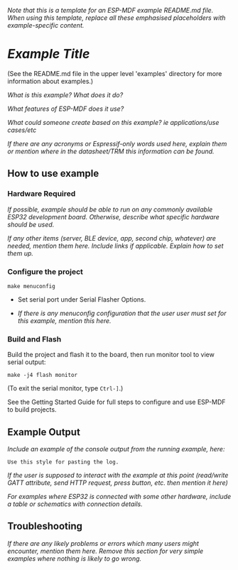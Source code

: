 _Note that this is a template for an ESP-MDF example README.md file. When using this template, replace all these emphasised placeholders with example-specific content._

# _Example Title_

(See the README.md file in the upper level 'examples' directory for more information about examples.)

_What is this example? What does it do?_

_What features of ESP-MDF does it use?_

_What could someone create based on this example? ie applications/use cases/etc_

_If there are any acronyms or Espressif-only words used here, explain them or mention where in the datasheet/TRM this information can be found._

## How to use example

### Hardware Required

_If possible, example should be able to run on any commonly available ESP32 development board. Otherwise, describe what specific hardware should be used._

_If any other items (server, BLE device, app, second chip, whatever) are needed, mention them here. Include links if applicable. Explain how to set them up._

### Configure the project

```
make menuconfig
```

* Set serial port under Serial Flasher Options.

* _If there is any menuconfig configuration that the user user must set for this example, mention this here._

### Build and Flash

Build the project and flash it to the board, then run monitor tool to view serial output:

```
make -j4 flash monitor
```

(To exit the serial monitor, type ``Ctrl-]``.)

See the Getting Started Guide for full steps to configure and use ESP-MDF to build projects.

## Example Output

_Include an example of the console output from the running example, here:_

```
Use this style for pasting the log.
```

_If the user is supposed to interact with the example at this point (read/write GATT attribute, send HTTP request, press button, etc. then mention it here)_

_For examples where ESP32 is connected  with some other hardware, include a table or schematics with connection details._

## Troubleshooting

_If there are any likely problems or errors which many users might encounter, mention them here. Remove this section for very simple examples where nothing is likely to go wrong._
